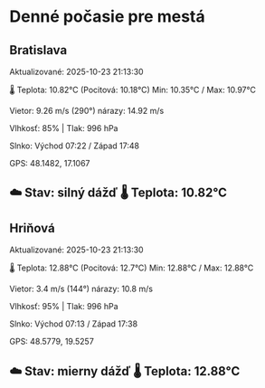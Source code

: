﻿# Denné počasie pre mestá

## Bratislava
Aktualizované: 2025-10-23 21:13:30

🌡️ Teplota: 10.82°C 
(Pocitová: 10.18°C)
Min: 10.35°C / Max: 10.97°C

Vietor: 9.26 m/s    (290°) 
nárazy: 14.92 m/s

Vlhkosť: 85% | Tlak: 996 hPa

Slnko: Východ 07:22 / Západ 17:48

GPS: 48.1482, 17.1067

☁️ Stav: silný dážď        🌡️ Teplota: 10.82°C
---

## Hriňová
Aktualizované: 2025-10-23 21:13:30

🌡️ Teplota: 12.88°C 
(Pocitová: 12.7°C)
Min: 12.88°C / Max: 12.88°C

Vietor: 3.4 m/s (144°)
nárazy: 10.8 m/s

Vlhkosť: 95% | Tlak: 996 hPa

Slnko: Východ 07:13 / Západ 17:38

GPS: 48.5779, 19.5257

☁️ Stav: mierny dážď        🌡️ Teplota: 12.88°C
---
